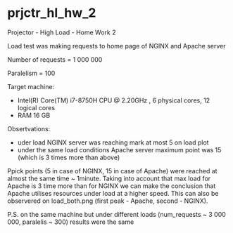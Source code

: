 # prjctr_hl_hw_2
Projector - High Load - Home Work 2

Load test was making requests to home page of NGINX and Apache server

Number of requests = 1 000 000

Paralelism = 100

Target machine:
* Intel(R) Core(TM) i7-8750H CPU @ 2.20GHz , 6 physical cores, 12 logical cores
* RAM 16 GB

Obsertvations: 
* uder load NGINX server was reaching mark at most 5 on load plot
* under the same load conditions Apache server maximum point was 15 (which is 3 times more than above)

Ppick points (5 in case of NGINX, 15 in case of Apache) were reached at almost the same time ~ 1minute. Taking into account that max load for Apache is 3 time more than for NGINX we can make the conclusion that Apache utilises resources under load at a higher speed. This can also be observered on load_both.png (first peak - Apache, second - NGINX). 

P.S. on the same machine but under different loads (num_requests ~ 3 000 000, paralelis ~ 300) results were the same
